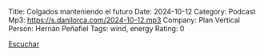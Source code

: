 Title: Colgados manteniendo el futuro
Date: 2024-10-12
Category: Podcast
Mp3: https://s.danilorca.com/2024-10-12.mp3
Company: Plan Vertical
Person: Hernán Peñafiel
Tags: wind, energy
Rating: 0

<a href="https://s.danilorca.com/2024-10-12.mp3" type="audio/mpeg">
Escuchar
</a>
